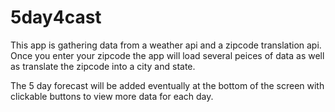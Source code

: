 # 5day4cast

This app is gathering data from a weather api and a zipcode translation api.
Once you enter your zipcode the app will load several peices of data as well as translate the zipcode into a city and state. 

The 5 day forecast will be added eventually at the bottom of the screen with clickable buttons to view more data for each day. 
